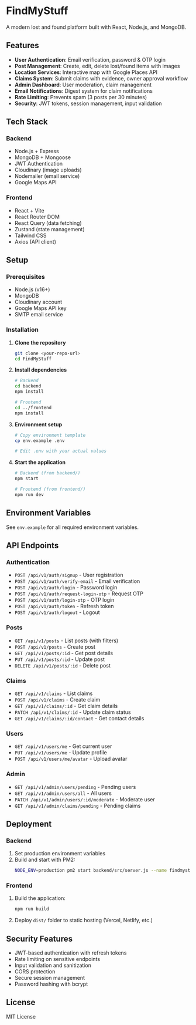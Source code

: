 # FindMyStuff

A modern lost and found platform built with React, Node.js, and MongoDB.

## Features

- **User Authentication**: Email verification, password & OTP login
- **Post Management**: Create, edit, delete lost/found items with images
- **Location Services**: Interactive map with Google Places API
- **Claims System**: Submit claims with evidence, owner approval workflow
- **Admin Dashboard**: User moderation, claim management
- **Email Notifications**: Digest system for claim notifications
- **Rate Limiting**: Prevents spam (3 posts per 30 minutes)
- **Security**: JWT tokens, session management, input validation

## Tech Stack

### Backend
- Node.js + Express
- MongoDB + Mongoose
- JWT Authentication
- Cloudinary (image uploads)
- Nodemailer (email service)
- Google Maps API

### Frontend
- React + Vite
- React Router DOM
- React Query (data fetching)
- Zustand (state management)
- Tailwind CSS
- Axios (API client)

## Setup

### Prerequisites
- Node.js (v16+)
- MongoDB
- Cloudinary account
- Google Maps API key
- SMTP email service

### Installation

1. **Clone the repository**
   ```bash
   git clone <your-repo-url>
   cd FindMyStuff
   ```

2. **Install dependencies**
   ```bash
   # Backend
   cd backend
   npm install
   
   # Frontend
   cd ../frontend
   npm install
   ```

3. **Environment setup**
   ```bash
   # Copy environment template
   cp env.example .env
   
   # Edit .env with your actual values
   ```

4. **Start the application**
   ```bash
   # Backend (from backend/)
   npm start
   
   # Frontend (from frontend/)
   npm run dev
   ```

## Environment Variables

See `env.example` for all required environment variables.

## API Endpoints

### Authentication
- `POST /api/v1/auth/signup` - User registration
- `POST /api/v1/auth/verify-email` - Email verification
- `POST /api/v1/auth/login` - Password login
- `POST /api/v1/auth/request-login-otp` - Request OTP
- `POST /api/v1/auth/login-otp` - OTP login
- `POST /api/v1/auth/token` - Refresh token
- `POST /api/v1/auth/logout` - Logout

### Posts
- `GET /api/v1/posts` - List posts (with filters)
- `POST /api/v1/posts` - Create post
- `GET /api/v1/posts/:id` - Get post details
- `PUT /api/v1/posts/:id` - Update post
- `DELETE /api/v1/posts/:id` - Delete post

### Claims
- `GET /api/v1/claims` - List claims
- `POST /api/v1/claims` - Create claim
- `GET /api/v1/claims/:id` - Get claim details
- `PATCH /api/v1/claims/:id` - Update claim status
- `GET /api/v1/claims/:id/contact` - Get contact details

### Users
- `GET /api/v1/users/me` - Get current user
- `PUT /api/v1/users/me` - Update profile
- `POST /api/v1/users/me/avatar` - Upload avatar

### Admin
- `GET /api/v1/admin/users/pending` - Pending users
- `GET /api/v1/admin/users/all` - All users
- `PATCH /api/v1/admin/users/:id/moderate` - Moderate user
- `GET /api/v1/admin/claims/pending` - Pending claims

## Deployment

### Backend
1. Set production environment variables
2. Build and start with PM2:
   ```bash
   NODE_ENV=production pm2 start backend/src/server.js --name findmystuff-api
   ```

### Frontend
1. Build the application:
   ```bash
   npm run build
   ```
2. Deploy `dist/` folder to static hosting (Vercel, Netlify, etc.)

## Security Features

- JWT-based authentication with refresh tokens
- Rate limiting on sensitive endpoints
- Input validation and sanitization
- CORS protection
- Secure session management
- Password hashing with bcrypt

## License

MIT License

